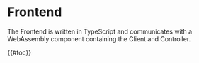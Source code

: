 # Frontend

The Frontend is written in TypeScript and communicates with a WebAssembly
component containing the Client and Controller.

{{#toc}}

